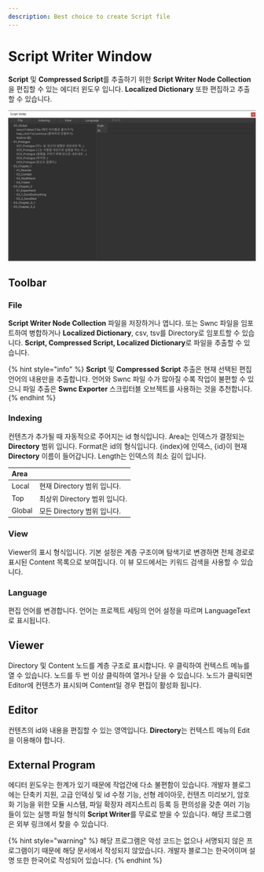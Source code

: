 ```yaml
---
description: Best choice to create Script file
---
```


# Script Writer Window

**Script** 및 **Compressed Script**를 추출하기 위한 **Script Writer Node Collection**을 편집할 수 있는 에디터 윈도우 입니다. **Localized Dictionary** 또한 편집하고 추출할 수 있습니다.

![Capsule Story &#xC608;&#xC81C;&#xC5D0; &#xC0AC;&#xC6A9;&#xB418;&#xB294; swnc &#xD30C;&#xC77C;](../.gitbook/assets/script_writer_window.png)

## Toolbar

### File

**Script Writer Node Collection** 파일을 저장하거나 엽니다. 또는 Swnc 파일을 임포트하여 병합하거나 **Localized Dictionary**, csv, tsv를 Directory로 임포트할 수 있습니다. **Script, Compressed Script, Localized Dictionary**로 파일을 추출할 수 있습니다.

{% hint style="info" %}
**Script** 및 **Compressed Script** 추출은 현재 선택된 편집 언어의 내용만을 추출합니다. 언어와 Swnc 파일 수가 많아질 수록 작업이 불편할 수 있으니 파일 추출은 **Swnc Exporter** 스크립터블 오브젝트를 사용하는 것을 추천합니다.
{% endhint %}

### Indexing

컨텐츠가 추가될 때 자동적으로 주어지는 id 형식입니다. Area는 인덱스가 결정되는 **Directory** 범위 입니다. Format은 id의 형식입니다. {index}에 인덱스, {id}이 현재 **Directory** 이름이 들어갑니다. Length는 인덱스의 최소 길이 입니다.

| Area |  |
| :--- | :--- |
| Local | 현재 Directory 범위 입니다. |
| Top | 최상위 Directory 범위 입니다. |
| Global | 모든 Directory 범위 입니다. |

### View

Viewer의 표시 형식입니다. 기본 설정은 계층 구조이며 탐색기로 변경하면 전체 경로로 표시된 Content 목록으로 보여집니다. 이 뷰 모드에서는 키워드 검색을 사용할 수 있습니다.

### Language

편집 언어를 변경합니다. 언어는 프로젝트 세팅의 언어 설정을 따르며 LanguageText로 표시됩니다.

## Viewer

Directory 및 Content 노드를 계층 구조로 표시합니다. 우 클릭하여 컨텍스트 메뉴를 열 수 있습니다. 노드를 두 번 이상 클릭하여 열거나 닫을 수 있습니다. 노드가 클릭되면 Editor에 컨텐츠가 표시되며 Content일 경우 편집이 활성화 됩니다.

## Editor

컨텐츠의 id와 내용을 편집할 수 있는 영역입니다. **Directory**는 컨텍스트 메뉴의 Edit을 이용해야 합니다.

## External Program

에디터 윈도우는 한계가 있기 때문에 작업간에 다소 불편함이 있습니다. 개발자 블로그에는 단축키 지원, 고급 인덱싱 및 id 수정 기능, 선형 레이아웃, 컨텐츠 미리보기, 암호화 기능을 위한 모듈 시스템, 파일 확장자 레지스트리 등록 등 편의성을 갖춘 여러 기능들이 있는 실행 파일 형식의 **Script Writer**를 무료로 받을 수 있습니다. 해당 프로그램은 외부 링크에서 찾을 수 있습니다.

{% hint style="warning" %}
해당 프로그램은 악성 코드는 없으나 서명되지 않은 프로그램이기 때문에 해당 문서에서 작성되지 않았습니다. 개발자 블로그는 한국어이며 설명 또한 한국어로 작성되어 있습니다.
{% endhint %}





